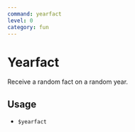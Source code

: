 ```yaml
---
command: yearfact
level: 0
category: fun
---
```


# Yearfact

Receive a random fact on a random year.

## Usage

- `$yearfact`
